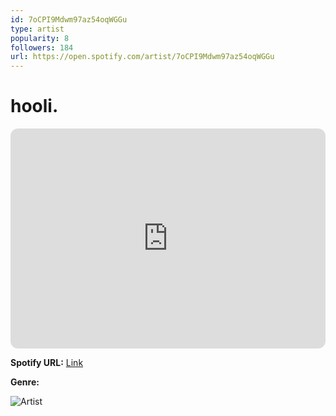 ```yaml
---
id: 7oCPI9Mdwm97az54oqWGGu
type: artist
popularity: 8
followers: 184
url: https://open.spotify.com/artist/7oCPI9Mdwm97az54oqWGGu
---
```

# hooli.

<iframe style="border-radius:12px" src="https://open.spotify.com/embed/artist/7oCPI9Mdwm97az54oqWGGu" width="100%" height="352" frameBorder="0" allowfullscreen="" allow="autoplay; clipboard-write; encrypted-media; fullscreen; picture-in-picture" loading="lazy"></iframe>

**Spotify URL:** [Link](https://open.spotify.com/artist/7oCPI9Mdwm97az54oqWGGu)

**Genre:** 

![Artist](https://i.scdn.co/image/ab6761610000e5ebfe331a623d3f11bf2a015927)
